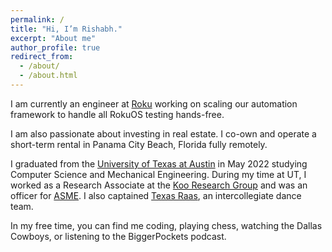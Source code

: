 ```yaml
---
permalink: /
title: "Hi, I’m Rishabh."
excerpt: "About me"
author_profile: true
redirect_from: 
  - /about/
  - /about.html
---
```


I am currently an engineer at [Roku](https://www.roku.com/) working on scaling our automation framework to handle all RokuOS testing hands-free.

I am also passionate about investing in real estate. I co-own and operate a short-term rental in Panama City Beach, Florida fully remotely.

I graduated from the [University of Texas at Austin](https://www.utexas.edu/) in May 2022 studying Computer Science and Mechanical Engineering. During my time at UT, I worked as a Research Associate at the [Koo Research Group](https://www.me.utexas.edu/people/faculty-directory/koo) and was an officer for [ASME](https://www.utasme.org/). I also captained [Texas Raas](https://utexas.campuslabs.com/engage/organization/texasraas), an intercollegiate dance team.

In my free time, you can find me coding, playing chess, watching the Dallas Cowboys, or listening to the BiggerPockets podcast.